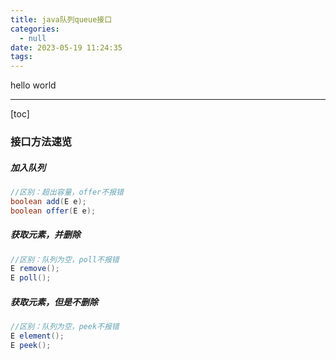 ```yaml
---
title: java队列queue接口
categories:
  - null
date: 2023-05-19 11:24:35
tags:
---
```


hello world

---

[toc]

### 接口方法速览

##### 加入队列

```java
//区别：超出容量，offer不报错
boolean add(E e);
boolean offer(E e);
```

##### 获取元素，并删除

```java
//区别：队列为空，poll不报错
E remove();
E poll();
```

##### 获取元素，但是不删除

```java
//区别：队列为空，peek不报错
E element();
E peek();
```

